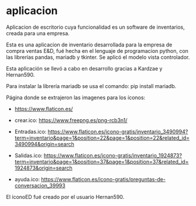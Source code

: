 # aplicacion
Aplicacion de escritorio cuya funcionalidad es un software de inventarios, creada para una empresa. 

Esta es una aplicacion de inventario desarrollada para la empresa de compra ventas E&D, fué hecha en el lenguaje de programacion python, con las librerías pandas, mariadb y tkinter. Se aplicó el modelo vista controlador.

Esta aplicación se llevó a cabo en desarrollo gracias a Kardzae y Hernan590.

Para instalar la librería mariadb se usa el comando:
pip install mariadb.

Página donde se extrajeron las imagenes para los íconos:
- https://www.flaticon.es/

- crear.ico: https://www.freepng.es/png-rcb3n1/
- Entradas.ico: https://www.flaticon.es/icono-gratis/inventario_3490994?term=inventario&page=1&position=22&page=1&position=22&related_id=3490994&origin=search
- Salidas.ico: https://www.flaticon.es/icono-gratis/inventario_1924873?term=inventario&page=1&position=37&page=1&position=37&related_id=1924873&origin=search
- ayuda.ico: https://www.flaticon.es/icono-gratis/preguntas-de-conversacion_39993

El íconoED fué creado por el usuario Hernan590.
